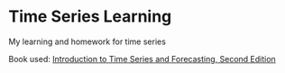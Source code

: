 # Time Series Learning

My learning and homework for time series

Book used: [Introduction to Time Series and Forecasting, Second Edition](https://www.amazon.com/Introduction-Forecasting-Springer-Texts-Statistics/dp/0387953515)
